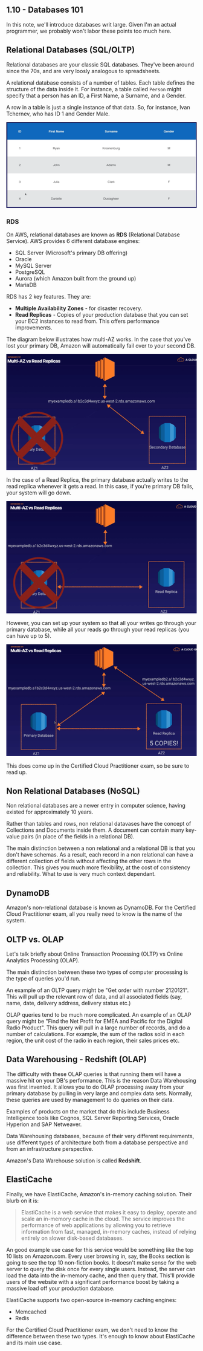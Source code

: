 ## 1.10 - Databases 101

In this note, we'll introduce databases writ large. Given I'm an actual programmer, we probably won't labor these points too much here.

## Relational Databases (SQL/OLTP)

Relational databases are your classic SQL databases. They've been around since the 70s, and are very loosly analogous to spreadsheets.

A relational database consists of a number of tables. Each table defines the structure of the data inside it. For instance, a table called `Person` might specify that a person has an ID, a First Name, a Surname, and a Gender.

A row in a table is just a single instance of that data. So, for instance, Ivan Tchernev, who has ID 1 and Gender Male.

![f08ec52c.png](attachments/f08ec52c.png)

### RDS

On AWS, relational databases are known as **RDS** (Relational Database Service). AWS provides 6 different database engines:
* SQL Server (Microsoft's primary DB offering)
* Oracle
* MySQL Server
* PostgreSQL
* Aurora (which Amazon built from the ground up)
* MariaDB

RDS has 2 key features. They are:
* **Multiple Availability Zones** - for disaster recovery.
* **Read Replicas** - Copies of your production database that you can set your EC2 instances to read from. This offers performance improvements.

The diagram below illustrates how multi-AZ works. In the case that you've lost your primary DB, Amazon will automatically fail over to your second DB.

![c87ee7b1.png](attachments/c87ee7b1.png)

In the case of a Read Replica, the primary database actually writes to the read replica whenever it gets a read. In this case, if you're primary DB fails, your system will go down.

![df31fb6a.png](attachments/df31fb6a.png)

However, you can set up your system so that all your writes go through your primary database, while all your reads go through your read replicas (you can have up to 5).

![3c6e13a7.png](attachments/3c6e13a7.png)

This does come up in the Certified Cloud Practitioner exam, so be sure to read up.

## Non Relational Databases (NoSQL)

Non relational databases are a newer entry in computer science, having existed for approximately 10 years.

Rather than tables and rows, non relational datavases have the concept of Collections and Documents inside them. A document can contain many key-value pairs (in place of the fields in a relational DB).

The main distinction between a non relational and a relational DB is that you don't have schemas. As a result, each record in a non relational can have a different collection of fields without affecting the other rows in the collection. This gives you much more flexibility, at the cost of consistency and reliability. What to use is very much context dependant.

## DynamoDB

Amazon's non-relational database is known as DynamoDB. For the Certified Cloud Practitioner exam, all you really need to know is the name of the system.

## OLTP vs. OLAP

Let's talk briefly about Online Transaction Processing (OLTP) vs Online Analytics Processing (OLAP).

The main distinction between these two types of computer processing is the type of queries you'd run.

An example of an OLTP query might be "Get order with number 2120121". This will pull up the relevant row of data, and all associated fields (say, name, date, delivery address, delivery status etc.)

OLAP queries tend to be much more complicated. An example of an OLAP query might be "Find the Net Profit for EMEA and Pacific for the Digital Radio Product". This query will pull in a large number of records, and do a number of calculations. For example, the sum of the radios sold in each region, the unit cost of the radio in each region, their sales prices etc.

## Data Warehousing - Redshift (OLAP)

The difficulty with these OLAP queries is that running them will have a massive hit on your DB's performance. This is the reason Data Warehousing was first invented. It allows you to do OLAP processing away from your primary database by pulling in very large and complex data sets. Normally, these queries are used by management to do queries on their data.

Examples of products on the market that do this include Business Intelligence tools like Cognos, SQL Server Reporting Services, Oracle Hyperion and SAP Netweaver.

Data Warehousing databases, because of their very different requirements, use different types of architecture both from a database perspective and from an infrastructure perspective.

Amazon's Data Warehouse solution is called **Redshift**.

## ElastiCache

Finally, we have ElastiCache, Amazon's in-memory caching solution. Their blurb on it is:

> ElastiCache is a web service that makes it easy to deploy, operate and scale an in-memory cache in the cloud. The service improves the performance of web applications by allowing you to retrieve information from fast, managed, in-memory caches, instead of relying entirely on slower disk-based databases.

An good example use case for this service would be something like the top 10 lists on Amazon.com. Every user browsing in, say, the Books section is going to see the top 10 non-fiction books. It doesn't make sense for the web server to query the disk once for every single users. Instead, the server can load the data into the in-memory cache, and then query that. This'll provide users of the website with a significant performance boost by taking a massive load off your production database.

ElastiCache supports two open-source in-memory caching engines:

* Memcached
* Redis

For the Certified Cloud Practitioner exam, we don't need to know the difference between these two types. It's enough to know about ElastiCache and its main use case.